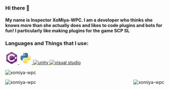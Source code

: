 ### Hi there 👋

<!--
**XoMiya-WPC/XoMiya-WPC** is a ✨ _special_ ✨ repository because its `README.md` (this file) appears on your GitHub profile.
-->
<h4 alight="left">My name is Inspector XoMiya-WPC. I am a developer who thinks she knows more than she actually does and likes to code plugins and bots for fun! I particularly like making plugins for the game SCP SL

  <h3 align="left"<<u>Languages and Things that I use:</u></h3>
<p align="left"> <a href="https://www.w3schools.com/cs/" target="_blank"> <img src="https://raw.githubusercontent.com/devicons/devicon/master/icons/csharp/csharp-original.svg" alt="csharp" width="40" height="40"/> </a> <a href="https://www.python.org" target="_blank"> <img src="https://raw.githubusercontent.com/devicons/devicon/master/icons/python/python-original.svg" alt="python" width="40" height="40"/> </a> <a href="https://unity.com/" target="_blank"> <img src="https://www.vectorlogo.zone/logos/unity3d/unity3d-icon.svg" alt="unity" width="40" height="40"/> </a> <a href= "https://visualstudio.microsoft.com/"target="_blank"> <img src="https://visualstudio.microsoft.com/wp-content/uploads/2019/06/BrandVisualStudioWin2019-3.svg" alt="visual studio" width="40" height="40"/> </a></p>


<p><img align="center" src="https://github-readme-stats.vercel.app/api/top-langs?username=xomiya-wpc&show_icons=true&locale=en" alt="xomiya-wpc" /></p>
<p><img align="left" src="https://github-readme-streak-stats.herokuapp.com/?user=xomiya-wpc&" alt="xomiya-wpc" /> <img align="right" src="https://github-readme-stats.vercel.app/api?username=xomiya-wpc&theme=synthwave&show_icons=true" alt="xomiya-wpc" /></p>




